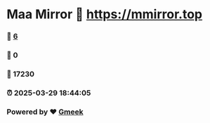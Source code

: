 # Maa Mirror :link: https://mmirror.top 
### :page_facing_up: [6](https://mmirror.top/tag.html) 
### :speech_balloon: 0 
### :hibiscus: 17230 
### :alarm_clock: 2025-03-29 18:44:05 
### Powered by :heart: [Gmeek](https://github.com/Meekdai/Gmeek)
